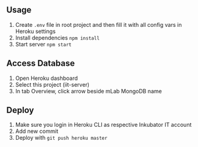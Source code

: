 ## Usage

1. Create `.env` file in root project and then fill it with all config vars in Heroku settings
2. Install dependencies `npm install`
3. Start server `npm start`

## Access Database
1. Open Heroku dashboard
2. Select this project (iit-server)
3. In tab Overview, click arrow beside mLab MongoDB name

## Deploy

1. Make sure you login in Heroku CLI as respective Inkubator IT account
2. Add new commit
3. Deploy with `git push heroku master`
